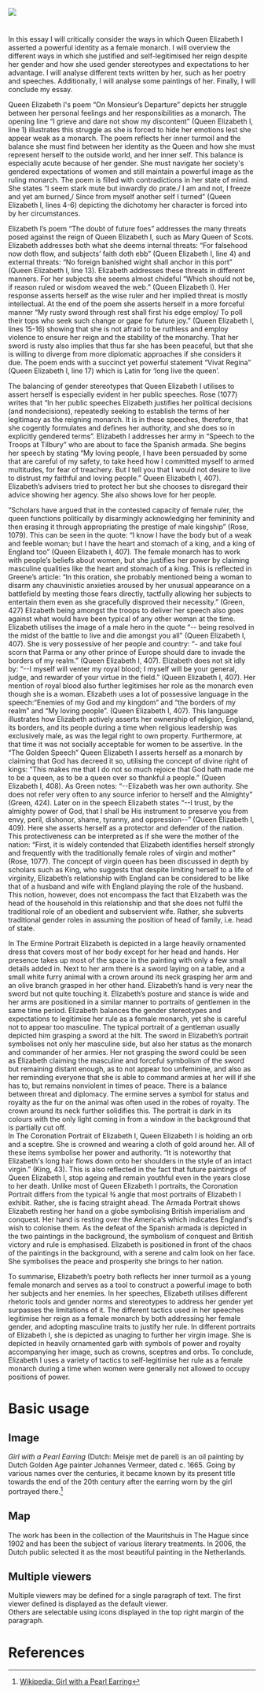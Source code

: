 <a href="https://juncture-digital.org"><img src="https://juncture-digital.org/images/ve-button.png"></a>

<param ve-config 
       title="Queen Elizabeth"
       author="Ester Swanström"
       banner="https://iiif.juncture-digital.org/banner/?url=https://upload.wikimedia.org/wikipedia/commons/4/47/Bartholomeus_Johannes_van_Hove%2C_Het_Mauritshuis_te_Den_Haag.jpg" 
       layout="vertical">
       
<param ve-entity eid="Q648432" aliases="Tilbury">

# 

In this essay I will critically consider the ways in which Queen Elizabeth I asserted a powerful identity as a female monarch. I will overview the different ways in which she justified and self-legitimised her reign despite her gender and how she used gender stereotypes and expectations to her advantage. I will analyse different texts written by her, such as her poetry and speeches. Additionally, I will analyse some paintings of her. Finally, I will conclude my essay. 
<param ve-image url="https://upload.wikimedia.org/wikipedia/commons/e/eb/Elizabeth_I_in_coronation_robes.jpg" label="National Portrait Gallery, Public domain, via Wikimedia Commons">

Queen Elizabeth I's poem “On Monsieur’s Departure” depicts her struggle between her personal feelings and her responsibilities as a monarch. The opening line “I grieve and dare not show my discontent” (Queen Elizabeth I, line 1) illustrates this struggle as she is forced to hide her emotions lest she appear weak as a monarch. The poem reflects her inner turmoil and the balance she must find between her identity as the Queen and how she must represent herself to the outside world, and her inner self. This balance is especially acute because of her gender. She must navigate her society's gendered expectations of women and still maintain a powerful image as the ruling monarch. The poem is filled with contradictions in her state of mind. She states “I seem stark mute but inwardly do prate./ I am and not, I freeze and yet am burned,/ Since from myself another self I turned” (Queen Elizabeth I, lines 4-6) depicting the dichotomy her character is forced into by her circumstances. 

Elizabeth I’s poem “The doubt of future foes” addresses the many threats posed against the reign of Queen Elizabeth I, such as Mary Queen of Scots. Elizabeth addresses both what she deems internal threats: “For falsehood now doth flow, and subjects’ faith doth ebb” (Queen Elizabeth I, line 4) and external threats: “No foreign banished wight shall anchor in this port” (Queen Elizabeth I, line 13). Elizabeth addresses these threats in different manners. For her subjects she seems almost chideful “Which should not be, if reason ruled or wisdom weaved the web.” (Queen Elizabeth I). Her response asserts herself as the wise ruler and her implied threat is mostly intellectual. At the end of the poem she asserts herself in a more forceful manner “My rusty sword through rest shall first his edge employ/ To poll their tops who seek such change or gape for future joy.” (Queen Elizabeth I, lines 15-16) showing that she is not afraid to be ruthless and employ violence to ensure her reign and the stability of the monarchy. That her sword is rusty also implies that thus far she has been peaceful, but that she is willing to diverge from more diplomatic approaches if she considers it due. The poem ends with a succinct yet powerful statement “Vivat Regina” (Queen Elizabeth I, line 17) which is Latin for ‘long live the queen’.

The balancing of gender stereotypes that Queen Elizabeth I utilises to assert herself is especially evident in her public speeches. Rose (1077) writes that “In her public speeches Elizabeth justifies her political decisions (and nondecisions), repeatedly seeking to establish the terms of her legitimacy as the reigning monarch. It is in these speeches, therefore, that she cogently formulates and defines her authority, and she does so in explicitly gendered terms”.
Elizabeth I addresses her army in “Speech to the Troops at Tilbury” who are about to face the Spanish armada. She begins her speech by stating “My loving people, I have been persuaded by some that are careful of my safety, to take heed how I committed myself to armed multitudes, for fear of treachery. But I tell you that I would not desire to live to distrust my faithful and loving people.” Queen Elizabeth I, 407). Elizabeth’s advisers tried to protect her but she chooses to disregard their advice showing her agency. She also shows love for her people.

“Scholars have argued that in the contested capacity of female ruler, the queen functions politically by disarmingly acknowledging her femininity and then erasing it through appropriating the prestige of male kingship” (Rose, 1079). This can be seen in the quote: “I know I have the body but of a weak and feeble woman; but I have the heart and stomach of a king, and a king of England too” (Queen Elizabeth I, 407). The female monarch has to work with people’s beliefs about women, but she justifies her power by claiming masculine qualities like the heart and stomach of a king. This is reflected in Greene’s article: “In this oration, she probably mentioned being a woman to disarm any chauvinistic anxieties aroused by her unusual appearance on a battlefield by meeting those fears directly, tactfully allowing her subjects to entertain them even as she gracefully disproved their necessity.” (Green, 427)
Elizabeth being amongst the troops to deliver her speech also goes against what would have been typical of any other woman at the time. Elizabeth utilises the image of a male hero in the quote “-- being resolved in the midst of the battle to live and die amongst you all” (Queen Elizabeth I, 407). 
She is very possessive of her people and country: “- and take foul scorn that Parma or any other prince of Europe should dare to invade the borders of my realm.” (Queen Elizabeth I, 407). Elizabeth does not sit idly by: “--I myself will venter my royal blood; I myself will be your general, judge, and rewarder of your virtue in the field.” (Queen Elizabeth I, 407).  Her mention of royal blood also further legitimises her role as the monarch even though she is a woman. Elizabeth uses a lot of possessive language in the speech:“Enemies of my God and my kingdom” and “the borders of my realm” and “My loving people”. (Queen Elizabeth I, 407). This language illustrates how Elizabeth actively asserts her ownership of religion, England, its borders, and its people during a time when religious leadership was exclusively male, as was the legal right to own property. Furthermore, at that time it was not socially acceptable for women to be assertive. 
In the “The Golden Speech” Queen Elizabeth I asserts herself as a monarch by claiming that God has decreed it so, utilising the concept of divine right of kings: “This makes me that I do not so much rejoice that God hath made me to be a queen, as to be a queen over so thankful a people.” (Queen Elizabeth I, 408). As Green notes: “--Elizabeth was her own authority. She does not refer very often to any source inferior to herself and the Almighty” (Green, 424). Later on in the speech Elizabeth states “--I trust, by the almighty power of God, that I shall be His instrument to preserve you from envy, peril, dishonor, shame, tyranny, and oppression--” (Queen Elizabeth I, 409). Here she asserts herself as a protector and defender of the nation. This protectiveness can be interpreted as if she were the mother of the nation: “First, it is widely contended that Elizabeth identifies herself strongly and frequently with the traditionally female roles of virgin and mother” (Rose, 1077). The concept of virgin queen has been discussed in depth by scholars such as King, who suggests that despite limiting herself to a life of virginity, Elizabeth’s relationship with England can be considered to be like that of a husband and wife with England playing the role of the husband. This notion, however, does not encompass the fact that Elizabeth was the head of the household in this relationship and that she does not fulfil the traditional role of an obedient and subservient wife. Rather, she subverts traditional gender roles in assuming the position of head of family, i.e. head of state. 

In The Ermine Portrait Elizabeth is depicted in a large heavily ornamented dress that covers most of her body except for her head and hands. Her presence takes up most of the space in the painting with only a few small details added in. Next to her arm there is a sword laying on a table, and a small white furry animal with a crown around its neck grasping her arm and an olive branch grasped in her other hand. Elizabeth’s hand is very near the sword but not quite touching it. Elizabeth’s posture and stance is wide and her arms are positioned in a similar manner to portraits of gentlemen in the same time period. Elizabeth balances the gender stereotypes and expectations to legitimise her rule as a female monarch, yet she is careful not to appear too masculine. The typical portrait of a gentleman usually depicted him grasping a sword at the hilt. The sword in Elizabeth’s portrait symbolises not only her masculine side, but also her status as the monarch and commander of her armies. Her not grasping the sword could be seen as Elizabeth claiming the masculine and forceful symbolism of the sword but remaining distant enough, as to not appear too unfeminine, and also as her reminding everyone that she is able to command armies at her will if she has to, but remains nonviolent in times of peace. There is a balance between threat and diplomacy. The ermine serves a symbol for status and royalty as the fur on the animal was often used in the robes of royalty. The crown around its neck further solidifies this. The portrait is dark in its colours with the only light coming in from a window in the background that is partially cut off.     
In The Coronation Portrait of Elizabeth I, Queen Elizabeth I is holding an orb and a sceptre. She is crowned and wearing a cloth of gold around her. All of these items symbolise her power and authority. “It is noteworthy that Elizabeth's long hair flows down onto her shoulders in the style of an intact virgin.” (King, 43). This is also reflected in the fact that future paintings of Queen Elizabeth I, stop ageing and remain youthful even in the years close to her death. Unlike most of Queen Elizabeth I portraits, the Coronation Portrait differs from the typical ¾ angle that most portraits of Elizabeth I exhibit. Rather, she is facing straight ahead.  The Armada Portrait shows Elizabeth resting her hand on a globe symbolising British imperialism and conquest. Her hand is resting over the America’s which indicates England's wish to colonise them. As the defeat of the Spanish armada is depicted in the two paintings in the background, the symbolism of conquest and British victory and rule is emphasised. Elizabeth is positioned in front of the chaos of the paintings in the background, with a serene and calm look on her face. She symbolises the peace and prosperity she brings to her nation. 

To summarise, Elizabeth’s poetry both reflects her inner turmoil as a young female monarch and serves as a tool to construct a powerful image to both her subjects and her enemies. In her speeches, Elizabeth utilises different rhetoric tools and gender norms and stereotypes to address her gender yet surpasses the limitations of it. The different tactics used in her speeches legitimise her reign as a female monarch by both addressing her female gender, and adopting masculine traits to justify her rule. In different portraits of Elizabeth I, she is depicted as unaging to further her virgin image. She is depicted in heavily ornamented garb with symbols of power and royalty accompanying her image, such as crowns, sceptres and orbs. To conclude, Elizabeth I uses a variety of tactics to self-legitimise her rule as a female monarch during a time when women were generally not allowed to occupy positions of power.  


<param ve-image 
       manifest="https://iiif.juncture-digital.org/manifest/6dd738aed85597cac540ad31dd5818e86ef7f2918c7b43a9eb3123d5538e6e4c">

# Basic usage

## Image

_Girl with a Pearl Earring_ (Dutch: Meisje met de parel) is an oil painting by Dutch Golden Age painter Johannes Vermeer, 
dated c. 1665. Going by various names over the centuries, it became known by its present title towards the end of the 
20th century after the earring worn by the girl portrayed there.[^1]
<param ve-image 
       label="Girl with a Pearl Earring" 
       description="painting by Johannes Vermeer" 
       license="public domain" 
       url="https://upload.wikimedia.org/wikipedia/commons/0/0f/1665_Girl_with_a_Pearl_Earring.jpg">

## Map

The work has been in the collection of the Mauritshuis in The Hague since 1902 and has been the subject of various 
literary treatments. In 2006, the Dutch public selected it as the most beautiful painting in the Netherlands.
<param ve-map center="Q36600" zoom="11" prefer-geojson>

## Multiple viewers

Multiple viewers may be defined for a single paragraph of text.  The first viewer defined is displayed as the default viewer.  
Others are selectable using icons displayed in the top right margin of the paragraph.
<param ve-image 
       manifest="https://iiif.juncture-digital.org/manifest/6dd738aed85597cac540ad31dd5818e86ef7f2918c7b43a9eb3123d5538e6e4c">
<param ve-map center="Q36600" zoom="11">

# References

[^1]: [Wikipedia: Girl with a Pearl Earring](https://en.wikipedia.org/wiki/Girl_with_a_Pearl_Earring)
